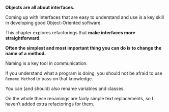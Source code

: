 **Objects are all about interfaces.**

Coming up with interfaces that are easy to understand and use is a key skill in developing good Object-Oriented software.

This chapter explores refactorings that **make interfaces more straightforward**.

**Often the simplest and most important thing you can do is to change the name of a method.**

Naming is a key tool in communication.

If you understand what a program is doing, you should not be afraid to use `Rename Method` to pass on that knowledge.

You can (and should) also rename variables and classes.

On the whole these renamings are fairly simple text replacements, so I haven’t added extra refactorings for them.
